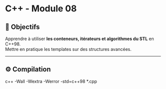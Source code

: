 # C++ - Module 08

## 🎯 Objectifs

Apprendre à utiliser **les conteneurs, itérateurs et algorithmes du STL** en C++98.  
Mettre en pratique les templates sur des structures avancées.

---

## ⚙️ Compilation

c++ -Wall -Wextra -Werror -std=c++98 \*.cpp
